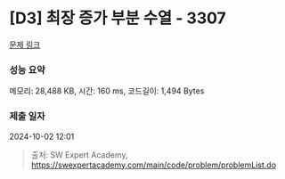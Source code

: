 # [D3] 최장 증가 부분 수열 - 3307 

[문제 링크](https://swexpertacademy.com/main/code/problem/problemDetail.do?contestProbId=AWBOKg-a6l0DFAWr) 

### 성능 요약

메모리: 28,488 KB, 시간: 160 ms, 코드길이: 1,494 Bytes

### 제출 일자

2024-10-02 12:01



> 출처: SW Expert Academy, https://swexpertacademy.com/main/code/problem/problemList.do